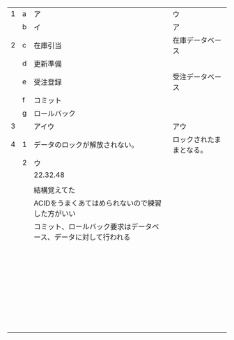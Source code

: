 |      |      |                                                              |                          |
| ---- | ---- | ------------------------------------------------------------ | ------------------------ |
| 1    | a    | ア                                                           | ウ                       |
|      | b    | イ                                                           | ア                       |
| 2    | c    | 在庫引当                                                     | 在庫データベース         |
|      | d    | 更新準備                                                     |                          |
|      | e    | 受注登録                                                     | 受注データベース         |
|      | f    | コミット                                                     |                          |
|      | g    | ロールバック                                                 |                          |
| 3    |      | アイウ                                                       | アウ                     |
| 4    | 1    | データのロックが解放されない。                               | ロックされたままとなる。 |
|      | 2    | ウ                                                           |                          |
|      |      | 22.32.48                                                     |                          |
|      |      |                                                              |                          |
|      |      | 結構覚えてた                                                 |                          |
|      |      | ACIDをうまくあてはめられないので練習した方がいい             |                          |
|      |      | コミット、ロールバック要求はデータベース、データに対して行われる |                          |
|      |      |                                                              |                          |
|      |      |                                                              |                          |
|      |      |                                                              |                          |
|      |      |                                                              |                          |
|      |      |                                                              |                          |
|      |      |                                                              |                          |
|      |      |                                                              |                          |
|      |      |                                                              |                          |
|      |      |                                                              |                          |
|      |      |                                                              |                          |
|      |      |                                                              |                          |
|      |      |                                                              |                          |
|      |      |                                                              |                          |
|      |      |                                                              |                          |
|      |      |                                                              |                          |
|      |      |                                                              |                          |
|      |      |                                                              |                          |
|      |      |                                                              |                          |
|      |      |                                                              |                          |
|      |      |                                                              |                          |
|      |      |                                                              |                          |
|      |      |                                                              |                          |
|      |      |                                                              |                          |
|      |      |                                                              |                          |
|      |      |                                                              |                          |
|      |      |                                                              |                          |
|      |      |                                                              |                          |
|      |      |                                                              |                          |
|      |      |                                                              |                          |
|      |      |                                                              |                          |
|      |      |                                                              |                          |
|      |      |                                                              |                          |
|      |      |                                                              |                          |
|      |      |                                                              |                          |

